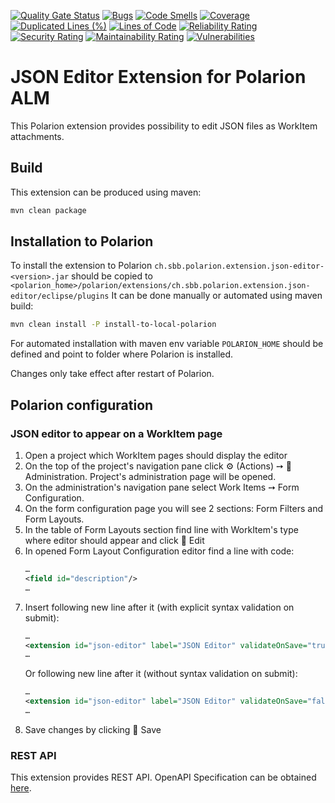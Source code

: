 [![Quality Gate Status](https://sonarcloud.io/api/project_badges/measure?project=SchweizerischeBundesbahnen_ch.sbb.polarion.extension.json-editor&metric=alert_status)](https://sonarcloud.io/summary/new_code?id=SchweizerischeBundesbahnen_ch.sbb.polarion.extension.json-editor)
[![Bugs](https://sonarcloud.io/api/project_badges/measure?project=SchweizerischeBundesbahnen_ch.sbb.polarion.extension.json-editor&metric=bugs)](https://sonarcloud.io/summary/new_code?id=SchweizerischeBundesbahnen_ch.sbb.polarion.extension.json-editor)
[![Code Smells](https://sonarcloud.io/api/project_badges/measure?project=SchweizerischeBundesbahnen_ch.sbb.polarion.extension.json-editor&metric=code_smells)](https://sonarcloud.io/summary/new_code?id=SchweizerischeBundesbahnen_ch.sbb.polarion.extension.json-editor)
[![Coverage](https://sonarcloud.io/api/project_badges/measure?project=SchweizerischeBundesbahnen_ch.sbb.polarion.extension.json-editor&metric=coverage)](https://sonarcloud.io/summary/new_code?id=SchweizerischeBundesbahnen_ch.sbb.polarion.extension.json-editor)
[![Duplicated Lines (%)](https://sonarcloud.io/api/project_badges/measure?project=SchweizerischeBundesbahnen_ch.sbb.polarion.extension.json-editor&metric=duplicated_lines_density)](https://sonarcloud.io/summary/new_code?id=SchweizerischeBundesbahnen_ch.sbb.polarion.extension.json-editor)
[![Lines of Code](https://sonarcloud.io/api/project_badges/measure?project=SchweizerischeBundesbahnen_ch.sbb.polarion.extension.json-editor&metric=ncloc)](https://sonarcloud.io/summary/new_code?id=SchweizerischeBundesbahnen_ch.sbb.polarion.extension.json-editor)
[![Reliability Rating](https://sonarcloud.io/api/project_badges/measure?project=SchweizerischeBundesbahnen_ch.sbb.polarion.extension.json-editor&metric=reliability_rating)](https://sonarcloud.io/summary/new_code?id=SchweizerischeBundesbahnen_ch.sbb.polarion.extension.json-editor)
[![Security Rating](https://sonarcloud.io/api/project_badges/measure?project=SchweizerischeBundesbahnen_ch.sbb.polarion.extension.json-editor&metric=security_rating)](https://sonarcloud.io/summary/new_code?id=SchweizerischeBundesbahnen_ch.sbb.polarion.extension.json-editor)
[![Maintainability Rating](https://sonarcloud.io/api/project_badges/measure?project=SchweizerischeBundesbahnen_ch.sbb.polarion.extension.json-editor&metric=sqale_rating)](https://sonarcloud.io/summary/new_code?id=SchweizerischeBundesbahnen_ch.sbb.polarion.extension.json-editor)
[![Vulnerabilities](https://sonarcloud.io/api/project_badges/measure?project=SchweizerischeBundesbahnen_ch.sbb.polarion.extension.json-editor&metric=vulnerabilities)](https://sonarcloud.io/summary/new_code?id=SchweizerischeBundesbahnen_ch.sbb.polarion.extension.json-editor)

# JSON Editor Extension for Polarion ALM

This Polarion extension provides possibility to edit JSON files as WorkItem attachments.

## Build

This extension can be produced using maven:
```bash
mvn clean package
```

## Installation to Polarion

To install the extension to Polarion `ch.sbb.polarion.extension.json-editor-<version>.jar`
should be copied to `<polarion_home>/polarion/extensions/ch.sbb.polarion.extension.json-editor/eclipse/plugins`
It can be done manually or automated using maven build:
```bash
mvn clean install -P install-to-local-polarion
```
For automated installation with maven env variable `POLARION_HOME` should be defined and point to folder where Polarion is installed.

Changes only take effect after restart of Polarion.

## Polarion configuration

### JSON editor to appear on a WorkItem page

1. Open a project which WorkItem pages should display the editor
2. On the top of the project's navigation pane click ⚙ (Actions) ➙ 🔧 Administration. Project's administration page will be opened.
3. On the administration's navigation pane select Work Items ➙ Form Configuration.
4. On the form configuration page you will see 2 sections: Form Filters and Form Layouts.
5. In the table of Form Layouts section find line with WorkItem's type where editor should appear and click 📝 Edit
6. In opened Form Layout Configuration editor find a line with code:
   ```xml
   …
   <field id="description"/>
   …
   ```
7. Insert following new line after it (with explicit syntax validation on submit):
   ```xml
   …
   <extension id="json-editor" label="JSON Editor" validateOnSave="true"/>
   …
   ```
   Or following new line after it (without syntax validation on submit):
   ```xml
   …
   <extension id="json-editor" label="JSON Editor" validateOnSave="false"/>
   …
   ```
8. Save changes by clicking 💾 Save


### REST API

This extension provides REST API. OpenAPI Specification can be obtained [here](docs/openapi.json).
